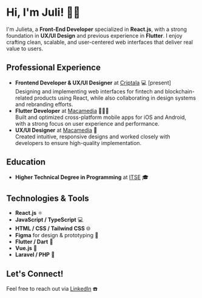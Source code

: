 # Hi, I'm Juli! 👋🏻
I'm Julieta, a **Front-End Developer** specialized in **React.js**, with a strong foundation in **UX/UI Design** and previous experience in **Flutter**. I enjoy crafting clean, scalable, and user-centered web interfaces that deliver real value to users.

## Professional Experience  
- **Frontend Developer & UX/UI Designer** at [Criptala](https://www.criptala.io) 💻 [present]  
  Designing and implementing web interfaces for fintech and blockchain-related products using React, while also collaborating in design systems and rebranding efforts.  
- **Flutter Developer** at [Macamedia](https://www.macamedia.com.ar/#/) 👩🏻‍💻  
  Built and optimized cross-platform mobile apps for iOS and Android, with a strong focus on user experience and performance.  
- **UX/UI Designer** at [Macamedia](https://www.macamedia.com.ar/#/) 🎨  
  Created intuitive, responsive designs and worked closely with developers to ensure high-quality implementation.

## Education  
- **Higher Technical Degree in Programming** at [ITSE](https://www.itse.gob.ar/view/i1.php) 🎓

## Technologies & Tools  
- **React.js** ⚛️  
- **JavaScript / TypeScript** 💻  
- **HTML / CSS / Tailwind CSS** 🌐  
- **Figma** for design & prototyping 🎨  
- **Flutter / Dart** 📱
- **Vue.js** 📗
- **Laravel / PHP** 🧮 

## Let's Connect!  
Feel free to reach out via [LinkedIn](https://www.linkedin.com/in/julieta-belen-perez/) ☎️  
